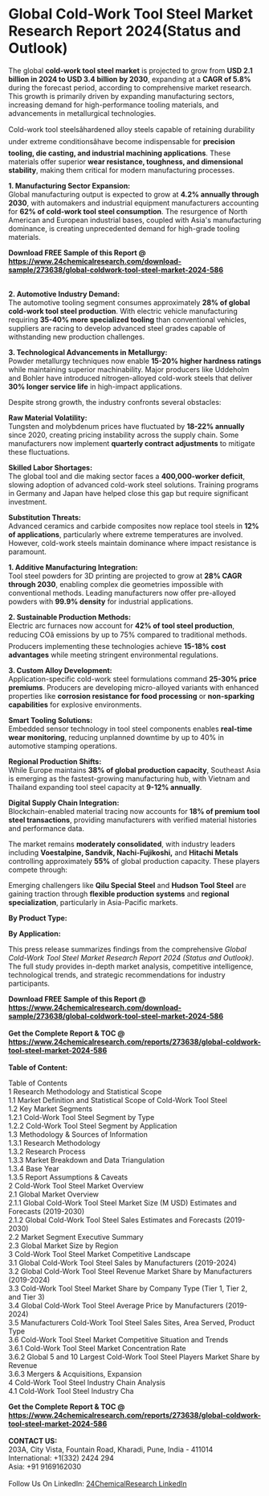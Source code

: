 <h1>Global Cold-Work Tool Steel Market Research Report 2024(Status and Outlook)</h1><p>The global <strong>cold-work tool steel market</strong> is projected to grow from <strong>USD 2.1 billion in 2024 to USD 3.4 billion by 2030</strong>, expanding at a <strong>CAGR of 5.8%</strong> during the forecast period, according to comprehensive market research. This growth is primarily driven by expanding manufacturing sectors, increasing demand for high-performance tooling materials, and advancements in metallurgical technologies.</p><p>Cold-work tool steelsâhardened alloy steels capable of retaining durability under extreme conditionsâhave become indispensable for <strong>precision tooling, die casting, and industrial machining applications</strong>. These materials offer superior <strong>wear resistance, toughness, and dimensional stability</strong>, making them critical for modern manufacturing processes.</p><p><strong>1. Manufacturing Sector Expansion:</strong><br>
Global manufacturing output is expected to grow at <strong>4.2% annually through 2030</strong>, with automakers and industrial equipment manufacturers accounting for <strong>62% of cold-work tool steel consumption</strong>. The resurgence of North American and European industrial bases, coupled with Asia's manufacturing dominance, is creating unprecedented demand for high-grade tooling materials.</p><div><b>Download FREE Sample of this Report @ 
            <a href="https://www.24chemicalresearch.com/download-sample/273638/global-coldwork-tool-steel-market-2024-586">
            https://www.24chemicalresearch.com/download-sample/273638/global-coldwork-tool-steel-market-2024-586</a></b></div><br><p><strong>2. Automotive Industry Demand:</strong><br>
The automotive tooling segment consumes approximately <strong>28% of global cold-work tool steel production</strong>. With electric vehicle manufacturing requiring <strong>35-40% more specialized tooling</strong> than conventional vehicles, suppliers are racing to develop advanced steel grades capable of withstanding new production challenges.</p><p><strong>3. Technological Advancements in Metallurgy:</strong><br>
Powder metallurgy techniques now enable <strong>15-20% higher hardness ratings</strong> while maintaining superior machinability. Major producers like Uddeholm and Bohler have introduced nitrogen-alloyed cold-work steels that deliver <strong>30% longer service life</strong> in high-impact applications.</p><p>Despite strong growth, the industry confronts several obstacles:</p><p><strong>Raw Material Volatility:</strong><br>
Tungsten and molybdenum prices have fluctuated by <strong>18-22% annually</strong> since 2020, creating pricing instability across the supply chain. Some manufacturers now implement <strong>quarterly contract adjustments</strong> to mitigate these fluctuations.</p><p><strong>Skilled Labor Shortages:</strong><br>
The global tool and die making sector faces a <strong>400,000-worker deficit</strong>, slowing adoption of advanced cold-work steel solutions. Training programs in Germany and Japan have helped close this gap but require significant investment.</p><p><strong>Substitution Threats:</strong><br>
Advanced ceramics and carbide composites now replace tool steels in <strong>12% of applications</strong>, particularly where extreme temperatures are involved. However, cold-work steels maintain dominance where impact resistance is paramount.</p><p><strong>1. Additive Manufacturing Integration:</strong><br>
Tool steel powders for 3D printing are projected to grow at <strong>28% CAGR through 2030</strong>, enabling complex die geometries impossible with conventional methods. Leading manufacturers now offer pre-alloyed powders with <strong>99.9% density</strong> for industrial applications.</p><p><strong>2. Sustainable Production Methods:</strong><br>
Electric arc furnaces now account for <strong>42% of tool steel production</strong>, reducing COâ emissions by up to 75% compared to traditional methods. Producers implementing these technologies achieve <strong>15-18% cost advantages</strong> while meeting stringent environmental regulations.</p><p><strong>3. Custom Alloy Development:</strong><br>
Application-specific cold-work steel formulations command <strong>25-30% price premiums</strong>. Producers are developing micro-alloyed variants with enhanced properties like <strong>corrosion resistance for food processing</strong> or <strong>non-sparking capabilities</strong> for explosive environments.</p><p><strong>Smart Tooling Solutions:</strong><br>
Embedded sensor technology in tool steel components enables <strong>real-time wear monitoring</strong>, reducing unplanned downtime by up to 40% in automotive stamping operations.</p><p><strong>Regional Production Shifts:</strong><br>
While Europe maintains <strong>38% of global production capacity</strong>, Southeast Asia is emerging as the fastest-growing manufacturing hub, with Vietnam and Thailand expanding tool steel capacity at <strong>9-12% annually</strong>.</p><p><strong>Digital Supply Chain Integration:</strong><br>
Blockchain-enabled material tracing now accounts for <strong>18% of premium tool steel transactions</strong>, providing manufacturers with verified material histories and performance data.</p><p>The market remains <strong>moderately consolidated</strong>, with industry leaders including <strong>Voestalpine, Sandvik, Nachi-Fujikoshi,</strong> and <strong>Hitachi Metals</strong> controlling approximately <strong>55%</strong> of global production capacity. These players compete through:</p><p>Emerging challengers like <strong>Qilu Special Steel</strong> and <strong>Hudson Tool Steel</strong> are gaining traction through <strong>flexible production systems</strong> and <strong>regional specialization</strong>, particularly in Asia-Pacific markets.</p><p><strong>By Product Type:</strong></p><p><strong>By Application:</strong></p><p>This press release summarizes findings from the comprehensive <em>Global Cold-Work Tool Steel Market Research Report 2024 (Status and Outlook)</em>. The full study provides in-depth market analysis, competitive intelligence, technological trends, and strategic recommendations for industry participants.</p><div><b>Download FREE Sample of this Report @ 
            <a href="https://www.24chemicalresearch.com/download-sample/273638/global-coldwork-tool-steel-market-2024-586">
            https://www.24chemicalresearch.com/download-sample/273638/global-coldwork-tool-steel-market-2024-586</a></b></div><br><div><b>Get the Complete Report & TOC @ 
            <a href="https://www.24chemicalresearch.com/reports/273638/global-coldwork-tool-steel-market-2024-586">
            https://www.24chemicalresearch.com/reports/273638/global-coldwork-tool-steel-market-2024-586</a></b></div><br>
            <b>Table of Content:</b><p>Table of Contents<br />
1 Research Methodology and Statistical Scope<br />
1.1 Market Definition and Statistical Scope of Cold-Work Tool Steel<br />
1.2 Key Market Segments<br />
1.2.1 Cold-Work Tool Steel Segment by Type<br />
1.2.2 Cold-Work Tool Steel Segment by Application<br />
1.3 Methodology & Sources of Information<br />
1.3.1 Research Methodology<br />
1.3.2 Research Process<br />
1.3.3 Market Breakdown and Data Triangulation<br />
1.3.4 Base Year<br />
1.3.5 Report Assumptions & Caveats<br />
2 Cold-Work Tool Steel Market Overview<br />
2.1 Global Market Overview<br />
2.1.1 Global Cold-Work Tool Steel Market Size (M USD) Estimates and Forecasts (2019-2030)<br />
2.1.2 Global Cold-Work Tool Steel Sales Estimates and Forecasts (2019-2030)<br />
2.2 Market Segment Executive Summary<br />
2.3 Global Market Size by Region<br />
3 Cold-Work Tool Steel Market Competitive Landscape<br />
3.1 Global Cold-Work Tool Steel Sales by Manufacturers (2019-2024)<br />
3.2 Global Cold-Work Tool Steel Revenue Market Share by Manufacturers (2019-2024)<br />
3.3 Cold-Work Tool Steel Market Share by Company Type (Tier 1, Tier 2, and Tier 3)<br />
3.4 Global Cold-Work Tool Steel Average Price by Manufacturers (2019-2024)<br />
3.5 Manufacturers Cold-Work Tool Steel Sales Sites, Area Served, Product Type<br />
3.6 Cold-Work Tool Steel Market Competitive Situation and Trends<br />
3.6.1 Cold-Work Tool Steel Market Concentration Rate<br />
3.6.2 Global 5 and 10 Largest Cold-Work Tool Steel Players Market Share by Revenue<br />
3.6.3 Mergers & Acquisitions, Expansion<br />
4 Cold-Work Tool Steel Industry Chain Analysis<br />
4.1 Cold-Work Tool Steel Industry Cha</p><div><b>Get the Complete Report & TOC @ 
            <a href="https://www.24chemicalresearch.com/reports/273638/global-coldwork-tool-steel-market-2024-586">
            https://www.24chemicalresearch.com/reports/273638/global-coldwork-tool-steel-market-2024-586</a></b></div><br><b>CONTACT US:</b><br>
            203A, City Vista, Fountain Road, Kharadi, Pune, India - 411014<br>
            International: +1(332) 2424 294<br>
            Asia: +91 9169162030 <br><br>
            Follow Us On LinkedIn: <a href="https://www.linkedin.com/company/24chemicalresearch/">24ChemicalResearch LinkedIn</a>